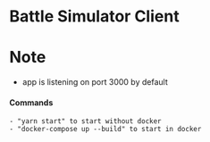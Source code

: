 # Battle Simulator Client

# Note

- app is listening on port 3000 by default
#### Commands

```
- "yarn start" to start without docker 
- "docker-compose up --build" to start in docker
```
